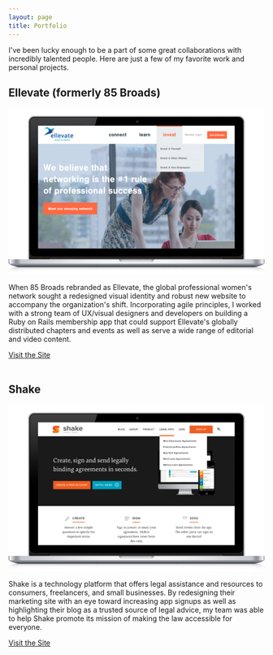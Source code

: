 ```yaml
---
layout: page
title: Portfolio
---
```

I've been lucky enough to be a part of some great collaborations with incredibly talented people. Here are just a few of my favorite work and personal projects.

## Ellevate (formerly 85 Broads)<br />

<a href="http://ellevatenetwork.com" target="_blank"><img src="/assets/work/ellevate-laptop-1.png" alt="Ellevate Rebrand and Web App" class="fade" /></a>

When 85 Broads rebranded as Ellevate, the global professional women's network sought a redesigned visual identity and robust new website to accompany the organization's shift. Incorporating agile principles, I worked with a strong team of UX/visual designers and developers on building a Ruby on Rails membership app that could support Ellevate's globally distributed chapters and events as well as serve a wide range of editorial and video content. 

<a href="http://ellevatenetwork.com" target="_blank">Visit the Site</a>
<br /><br />

## Shake<br />

<a href="http://shakelaw.com" target="_blank"><img src="/assets/work/shake-laptop-1.png" alt="Shake Website Redesign" class="fade" /></a>

Shake is a technology platform that offers legal assistance and resources to consumers, freelancers, and small businesses. By redesigning their marketing site with an eye toward increasing app signups as well as highlighting their blog as a trusted source of legal advice, my team was able to help Shake promote its mission of making the law accessible for everyone. 

<a href="http://shakelaw.com" target="_blank">Visit the Site</a>
